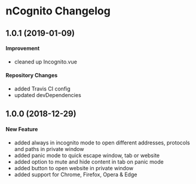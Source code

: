 # nCognito Changelog

## 1.0.1 (2019-01-09)
#### Improvement
- cleaned up Incognito.vue

#### Repository Changes
- added Travis CI config
- updated devDependencies

## 1.0.0 (2018-12-29)
#### New Feature
- added always in incognito mode to open different addresses, protocols and paths in private window
- added panic mode to quick escape window, tab or website
- added option to mute and hide content in tab on panic mode
- added button to open website in private window
- added support for Chrome, Firefox, Opera & Edge
